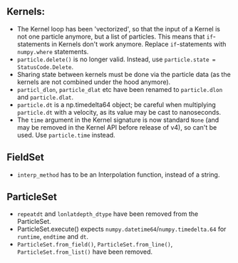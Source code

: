 ## Kernels:

- The Kernel loop has been 'vectorized', so that the input of a Kernel is not one particle anymore, but a list of particles. This means that `if`-statements in Kernels don't work anymore. Replace `if`-statements with `numpy.where` statements.
- `particle.delete()` is no longer valid. Instead, use `particle.state = StatusCode.Delete`.
- Sharing state between kernels must be done via the particle data (as the kernels are not combined under the hood anymore).
- `particl_dlon`, `particle_dlat` etc have been renamed to `particle.dlon` and `particle.dlat`.
- `particle.dt` is a np.timedelta64 object; be careful when multiplying `particle.dt` with a velocity, as its value may be cast to nanoseconds.
- The `time` argument in the Kernel signature is now standard `None` (and may be removed in the Kernel API before release of v4), so can't be used. Use `particle.time` instead.

## FieldSet

- `interp_method` has to be an Interpolation function, instead of a string.

## ParticleSet

- `repeatdt` and `lonlatdepth_dtype` have been removed from the ParticleSet.
- ParticleSet.execute() expects `numpy.datetime64`/`numpy.timedelta.64` for `runtime`, `endtime` and `dt`.
- `ParticleSet.from_field()`, `ParticleSet.from_line()`, `ParticleSet.from_list()` have been removed.
